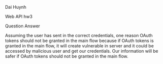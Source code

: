 Dai Huynh

Web API hw3

Question Answer

  Assuming the user has sent in the correct credentials, one reason OAuth tokens should not be granted in the main flow because if OAuth tokens is granted in the main flow, it will create vulnerable in server and it could be accessed by malicious user and get our credentials. Our information will be safer if OAuth tokens should not be granted in the main flow.
